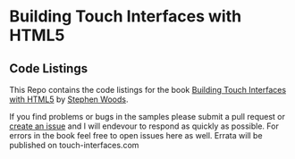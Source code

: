 Building Touch Interfaces with HTML5
====================================
Code Listings
-------------

This Repo contains the code listings for the book [Building Touch Interfaces with HTML5](http://www.peachpit.com/store/building-touch-interfaces-with-html5-develop-and-design-9780321887658) by [Stephen Woods](http://stephenwoods.net).

If you find problems or bugs in the samples please submit a pull request or [create an issue](https://github.com/saw/touch-interfaces/issues/new) and I will endevour to respond as quickly as possible. For errors in the book feel free to open issues here as well. Errata will be published on touch-interfaces.com

